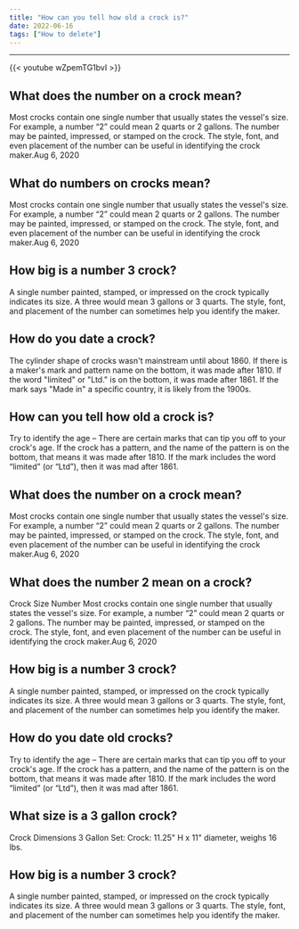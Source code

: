 ```yaml
---
title: "How can you tell how old a crock is?"
date: 2022-06-16
tags: ["How to delete"]
---
```


---
{{< youtube wZpemTG1bvI >}}
## What does the number on a crock mean?
Most crocks contain one single number that usually states the vessel's size. For example, a number “2” could mean 2 quarts or 2 gallons. The number may be painted, impressed, or stamped on the crock. The style, font, and even placement of the number can be useful in identifying the crock maker.Aug 6, 2020

## What do numbers on crocks mean?
Most crocks contain one single number that usually states the vessel's size. For example, a number “2” could mean 2 quarts or 2 gallons. The number may be painted, impressed, or stamped on the crock. The style, font, and even placement of the number can be useful in identifying the crock maker.Aug 6, 2020

## How big is a number 3 crock?
A single number painted, stamped, or impressed on the crock typically indicates its size. A three would mean 3 gallons or 3 quarts. The style, font, and placement of the number can sometimes help you identify the maker.

## How do you date a crock?
The cylinder shape of crocks wasn't mainstream until about 1860. If there is a maker's mark and pattern name on the bottom, it was made after 1810. If the word "limited" or "Ltd." is on the bottom, it was made after 1861. If the mark says "Made in" a specific country, it is likely from the 1900s.

## How can you tell how old a crock is?
Try to identify the age – There are certain marks that can tip you off to your crock's age. If the crock has a pattern, and the name of the pattern is on the bottom, that means it was made after 1810. If the mark includes the word “limited” (or “Ltd”), then it was mad after 1861.

## What does the number on a crock mean?
Most crocks contain one single number that usually states the vessel's size. For example, a number “2” could mean 2 quarts or 2 gallons. The number may be painted, impressed, or stamped on the crock. The style, font, and even placement of the number can be useful in identifying the crock maker.Aug 6, 2020

## What does the number 2 mean on a crock?
Crock Size Number Most crocks contain one single number that usually states the vessel's size. For example, a number “2” could mean 2 quarts or 2 gallons. The number may be painted, impressed, or stamped on the crock. The style, font, and even placement of the number can be useful in identifying the crock maker.Aug 6, 2020

## How big is a number 3 crock?
A single number painted, stamped, or impressed on the crock typically indicates its size. A three would mean 3 gallons or 3 quarts. The style, font, and placement of the number can sometimes help you identify the maker.

## How do you date old crocks?
Try to identify the age – There are certain marks that can tip you off to your crock's age. If the crock has a pattern, and the name of the pattern is on the bottom, that means it was made after 1810. If the mark includes the word “limited” (or “Ltd”), then it was mad after 1861.

## What size is a 3 gallon crock?
Crock Dimensions 3 Gallon Set: Crock: 11.25" H x 11" diameter, weighs 16 lbs.

## How big is a number 3 crock?
A single number painted, stamped, or impressed on the crock typically indicates its size. A three would mean 3 gallons or 3 quarts. The style, font, and placement of the number can sometimes help you identify the maker.

